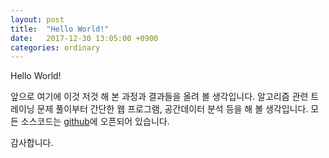 ```yaml
---
layout: post
title:  "Hello World!"
date:   2017-12-30 13:05:00 +0900
categories: ordinary
---
```


Hello World!

앞으로 여기에 이것 저것 해 본 과정과 결과들을 올려 볼 생각입니다.
알고리즘 관련 트레이닝 문제 풀이부터 간단한 웹 프로그램, 공간데이터 분석 등을 해 볼 생각입니다.
모든 소스코드는 [github](https://github.com/jewon)에 오픈되어 있습니다.

감사합니다.
